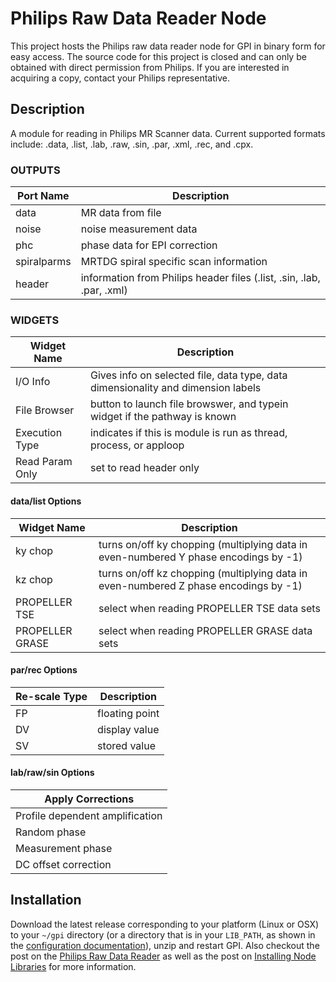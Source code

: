 # Philips Raw Data Reader Node
This project hosts the Philips raw data reader node for GPI in binary form for
easy access.  The source code for this project is closed and can only be obtained with direct
permission from Philips.  If you are interested in acquiring a copy, contact
your Philips representative.

## Description
A module for reading in Philips MR Scanner data.
Current supported formats include: .data, .list, .lab, .raw, .sin, .par, .xml,
.rec, and .cpx.

### OUTPUTS

|Port Name|Description|
|---|---|
| data | MR data from file |
| noise | noise measurement data |
| phc | phase data for EPI correction |
| spiralparms | MRTDG spiral specific scan information |
| header | information from Philips header files (.list, .sin, .lab, .par, .xml) |

### WIDGETS

|Widget Name|Description|
|---|---|
|I/O Info| Gives info on selected file, data type, data dimensionality and dimension labels|
|File Browser| button to launch file browswer, and typein widget if the pathway is known|
|Execution Type| indicates if this is module is run as thread, process, or apploop|
|Read Param Only| set to read header only|

#### data/list Options
|Widget Name|Description|
|---|---|
|ky chop | turns on/off ky chopping (multiplying data in even-numbered Y phase encodings by -1)|
|kz chop | turns on/off kz chopping (multiplying data in even-numbered Z phase encodings by -1)|
|PROPELLER TSE | select when reading PROPELLER TSE data sets|
|PROPELLER GRASE | select when reading PROPELLER GRASE data sets|

#### par/rec Options
|Re-scale Type|Description|
|---|---|
|FP | floating point|
|DV | display value|
|SV | stored value|

#### lab/raw/sin Options
|Apply Corrections|
|---|
|Profile dependent amplification|
|Random phase|
|Measurement phase|
|DC offset correction|

## Installation
Download the latest release corresponding to your platform (Linux or OSX) to
your `~/gpi` directory (or a directory that is in your `LIB_PATH`, as shown in the [configuration documentation](http://docs.gpilab.com/en/develop/config.html)), unzip and restart GPI.  Also checkout
the post on the [Philips Raw Data Reader](http://gpilab.com/2015/04/philips-raw-data-reader/) as well
as the post on [Installing Node Libraries](http://gpilab.com/2015/06/installing-node-libraries/) for
more information.
